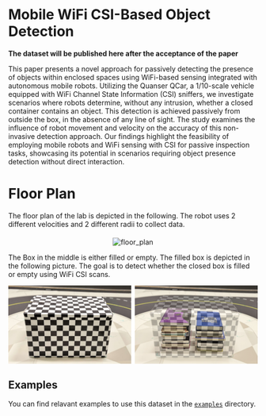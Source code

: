 # Mobile WiFi CSI-Based Object Detection


**The dataset will be published here after the acceptance of the paper**



This paper presents a novel approach for passively detecting the presence of objects within enclosed spaces using WiFi-based sensing integrated with autonomous mobile robots. Utilizing the Quanser QCar, a 1/10-scale vehicle equipped with WiFi Channel State Information (CSI) sniffers, we investigate scenarios where robots determine, without any intrusion, whether a closed container contains an object. This detection is achieved passively from outside the box,  in the absence of any line of sight. The study examines the influence of robot movement and velocity on the accuracy of this non-invasive detection approach. Our findings highlight the feasibility of employing mobile robots and WiFi sensing with CSI for passive inspection tasks, showcasing its potential in scenarios requiring object presence detection without direct interaction.


# Floor Plan
The floor plan of the lab is depicted in the following. The robot uses 2 different velocities and 2 different radii to collect data.

<p align="center">
<img src="resources/floor_plan.jpg" alt="floor_plan"
title="floor_plan" width="820" align="middle" />
</p>

The Box in the middle is either filled or empty. The filled box is depicted in the following picture. The goal is to detect whether the closed box is filled or empty using WiFi CSI scans.

<p align="center">
<img src="resources/box_content.png" alt="box_content"
title="box_content" width="750" align="middle" />
</p>

## Examples
You can find relavant examples to use this dataset in the [`examples`](examples) directory.

